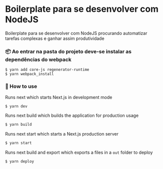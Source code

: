 # Boilerplate para se desenvolver com NodeJS

Boilerplate para se desenvolver com NodeJS procurando automatizar tarefas complexas e ganhar assim produtividade

### 📦 Ao entrar na pasta do projeto deve-se instalar as dependências do webpack 

```
$ yarn add core-js regenerator-runtime
$ yarn webpack_install
```

### 🔨 How to use

Runs next which starts Next.js in development mode

```bash
$ yarn dev
```

Runs next build which builds the application for production usage

```bash
$ yarn build
```

Runs next start which starts a Next.js production server

```bash
$ yarn start
```

Runs next build and export which exports a files in a `out` folder to deploy

```bash
$ yarn deploy
```

